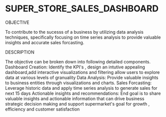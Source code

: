# SUPER_STORE_SALES_DASHBOARD

OBJECTIVE

To contribute to the sucesss of a business by utilizing data analysis techniques, specifically focusing on time series analysis to provide valuable insights and accurate sales forcasting.

DESCRIPTION

The objective can be broken down into following detailed components.
Dashboard Creation: 
Identify the KPI's , design an intutive appealing dashboard,add interactive visualizations and filtering allow users to explore data at various levels of granuality
Data Analysis:
Provide valuable insights to business entities through visualizations and charts.
Sales Forcasting:
Leverage historic data and apply time series analysis to generate sales for next 15 days
Actionable insights and recommendations:
End goal is to share valuable insights and actionable information that can drive business strategic decision making and support supermarket's goal for growth , efficiency and customer satisfaction

